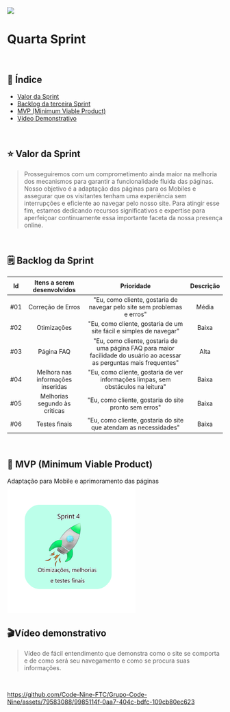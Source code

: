 <img src="./CIANP.png">
<br>
<h1>Quarta Sprint</h1>
<br>
<h2> 🔗 Índice</h2>

- [Valor da Sprint](#valor)
- [Backlog da terceira Sprint](#backlog)
- [MVP (Minimum Viable Product)](#mvp)
- [Vídeo Demonstrativo](#video)


<br>
<h2>⭐️ Valor da Sprint</h2><a name="valor"></a>

>Prosseguiremos com um comprometimento ainda maior na melhoria dos mecanismos para garantir a funcionalidade fluida das páginas. Nosso objetivo é a adaptação das páginas para os Mobiles e assegurar que os visitantes tenham uma experiência sem interrupções e eficiente ao navegar pelo nosso site. Para atingir esse fim, estamos dedicando recursos significativos e expertise para aperfeiçoar continuamente essa importante faceta da nossa presença online.

<br>
<h2> 🗒 Backlog da Sprint</h2> <a name="backlog"></a>

|   Id  | Itens a serem desenvolvidos  | Prioridade |  Descrição  |
| :----: | :--------: | :--------: | :--------------: |
|   #01   |   Correção de Erros  | "Eu, como cliente, gostaria de navegar pelo site sem problemas e erros" | Média |   4 | 
|   #02   |   Otimizações                             | "Eu, como cliente, gostaria de um site fácil e simples de navegar" | Baixa |   4   |
|   #03  |   Página FAQ  | "Eu, como cliente, gostaria de uma página FAQ para maior facilidade do usuário ao acessar as perguntas mais frequentes" | Alta |   4   |
|   #04   |   Melhora nas informações inseridas  | "Eu, como cliente, gostaria de ver informações limpas, sem obstáculos na leitura" | Baixa |   4   |
|   #05  |   Melhorias segundo às criticas  | "Eu, como cliente, gostaria do site pronto sem erros" | Baixa |   4   |
   #06  |   Testes finais  | "Eu, como cliente, gostaria do site que atendam as necessidades" | Baixa |   4   |


<br>

<h2> 🚀 MVP (Minimum Viable Product) </h2><a name="mvp"></a>
Adaptação para Mobile e aprimoramento das páginas

 <br>
 <img src="./Sprint 4 img.png" width="300px">

 <h2>🎬Vídeo demonstrativo</h2>
 
 <a name="video"></a>
 
>Vídeo de fácil entendimento que demonstra como o site se comporta e de como será seu navegamento e como se procura suas informações.

 <br>



https://github.com/Code-Nine-FTC/Grupo-Code-Nine/assets/79583088/9985114f-0aa7-404c-bdfc-109cb80ec623




